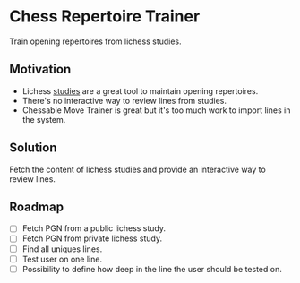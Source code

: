 # Chess Repertoire Trainer

Train opening repertoires from lichess studies.

## Motivation

- Lichess [studies](https://lichess.org/study) are a great tool to maintain opening repertoires.
- There's no interactive way to review lines from studies.
- Chessable Move Trainer is great but it's too much work to import lines in the system.

## Solution

Fetch the content of lichess studies and provide an interactive way to review lines.

## Roadmap

- [ ] Fetch PGN from a public lichess study.
- [ ] Fetch PGN from private lichess study.
- [ ] Find all uniques lines.
- [ ] Test user on one line.
- [ ] Possibility to define how deep in the line the user should be tested on.
